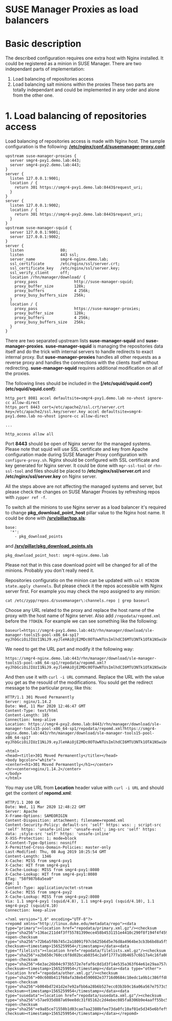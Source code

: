 # SUSE Manager Proxies as load balancers
# Basic description
The described configuration requires one extra host with Nginx installed. It could be registered as a minion in SUSE Manager.
There are two independant parts of implementation:
1. Load balancing of repositories access
2. Load balancing salt minions within the proxies
These two parts are totally independant and could be implemented in any order and alone from the other one.

# 1. Load balancing of repositories access
Load balancing of repositories access is made with Nginx host. The sample configuration is the following:
**[/etc/nginx/conf.d/susemanager-proxy.conf](etc/nginx/conf.d/susemanager-proxy.conf)**:
```
upstream suse-manager-proxies {
  server smgr4-pxy1.demo.lab:443;
  server smgr4-pxy2.demo.lab:443;
}
server {
  listen 127.0.0.1:9001;
  location / {
    return 301 https://smgr4-pxy1.demo.lab:8443$request_uri;
  }
}
server {
  listen 127.0.0.1:9002;
  location / {
    return 301 https://smgr4-pxy2.demo.lab:8443$request_uri;
  }
}
upstream suse-manager-squid {
  server 127.0.0.1:9001;
  server 127.0.0.1:9002;
}
server {
  listen                80;
  listen                443 ssl;
  server_name           smgr4-nginx.demo.lab;
  ssl_certificate       /etc/nginx/ssl/server.crt;
  ssl_certificate_key   /etc/nginx/ssl/server.key;
  ssl_verify_client     off;
  location /rhn/manager/download/ {
    proxy_pass                http://suse-manager-squid;
    proxy_buffer_size         128k;
    proxy_buffers             4 256k;
    proxy_busy_buffers_size   256k;
  }
  location / {
    proxy_pass                https://suse-manager-proxies;
    proxy_buffer_size         128k;
    proxy_buffers             4 256k;
    proxy_busy_buffers_size   256k;
  }
}
```
There are two separated upstream lists **suse-manager-squid** and **suse-manager-proxies**.
**suse-manager-squid** is managing the repositories data itself and do the trick with internal servers to handle redirects to exact internal proxy.
But **suse-manager-proxies** handles all other requests as a reverse proxy and handles the connections with the clients itself without redirecting.
**suse-manager-squid** requires additional modification on all of the proxies.

The following lines should be included in the **[/etc/squid/squid.conf}(etc/squid/squid.conf)**:
```
http_port 8081 accel defaultsite=smgr4-pxy1.demo.lab no-vhost ignore-cc allow-direct
https_port 8443 cert=/etc/apache2/ssl.crt/server.crt key=/etc/apache2/ssl.key/server.key accel defaultsite=smgr4-pxy1.demo.lab no-vhost ignore-cc allow-direct

...

http_access allow all
```

Port **8443** should be open of Nginx server for the managed systems.
Please note that squid will use SSL certificate and key from Apache configuration made during SUSE Manager Proxy configuration with `configure-proxy.sh`.
Nginx should be configured with SSL certificate and key generated for Nginx server. It could be done with `mgr-ssl-tool` or `rhn-ssl-tool`
and files should be placed to **/etc/nginx/ssl/server.crt** and **/etc/nginx/ssl/server.key** on Nginx server.

All the steps above are not affecting the managed systems and server, but please check the changes on SUSE Manager Proxies by refreshing repos with `zypper ref -f`.

To switch all the minions to use Nginx server as a load balancer it's required to change **pkg_download_point_host** pillar value to the Nginx host name.
It could be done with **[/srv/pillar/top.sls](srv/pillar/top.sls)**:
```
base:
  '*':
    - pkg_download_points
```
and **[/srv/pillar/pkg_download_points.sls](srv/pillar/pkg_download_points.sls)**
```
pkg_download_point_host: smgr4-nginx.demo.lab
```
Please not that in this case download point will be changed for all of the minions. Probably you don't really need it.

Repositories configuratio on the minion can be updated with `salt MINION state.apply channels`.
But please check it the repos accessible with Nginx server first. For example you may check the repo assigned to any minion:
```
cat /etc/zypp/repos.d/susemanager\:channels.repo | grep baseurl
```
Choose any URL related to the proxy and replace the host name of the proxy with the host name of Nginx server. Also add `/repodata/repomd.xml` before the `?TOKEN`.
For example we can see something like the following:
```
baseurl=https://smgr4-pxy1.demo.lab:443/rhn/manager/download/sle-manager-tools15-pool-x86_64-sp1?eyJhbGciOiJIUzI1NiJ9.eyJleHAiOjE2MDc0OTUwNTUsImlhdCI6MTU3NTk1OTA1NSwibmJmIjoxNTc1OTU4OTM1LCJqdGkiOiItcFY3c2puV0NRVTl4ejVveFBhX2VnIiwib3JnIjoxLCJvbmx5Q2hhbm5lbHMiOlsic2xlLW1hbmFnZXItdG9vbHMxNS1wb29sLXg4Nl82NC1zcDEiXX0.H_LCIR6INZi6P_WMkcAozNEuHUmaZq3R0WZ3u2Y4trE
```
We need to get the URL part and modify it the following way:
```
https://smgr4-nginx.demo.lab:443/rhn/manager/download/sle-manager-tools15-pool-x86_64-sp1/repodata/repomd.xml?eyJhbGciOiJIUzI1NiJ9.eyJleHAiOjE2MDc0OTUwNTUsImlhdCI6MTU3NTk1OTA1NSwibmJmIjoxNTc1OTU4OTM1LCJqdGkiOiItcFY3c2puV0NRVTl4ejVveFBhX2VnIiwib3JnIjoxLCJvbmx5Q2hhbm5lbHMiOlsic2xlLW1hbmFnZXItdG9vbHMxNS1wb29sLXg4Nl82NC1zcDEiXX0.H_LCIR6INZi6P_WMkcAozNEuHUmaZq3R0WZ3u2Y4trE
```
And then use it with `curl -i URL` command. Replace the URL with the value you get as the resould of the modifications.
You sould get the redirect message to the particular proxy, like this:
```
HTTP/1.1 301 Moved Permanently
Server: nginx/1.14.2
Date: Wed, 11 Mar 2020 12:46:47 GMT
Content-Type: text/html
Content-Length: 185
Connection: keep-alive
Location: https://smgr4-pxy2.demo.lab:8443/rhn/manager/download/sle-manager-tools15-pool-x86_64-sp1/repodata/repomd.xml?https://smgr4-nginx.demo.lab:443/rhn/manager/download/sle-manager-tools15-pool-x86_64-sp1?eyJhbGciOiJIUzI1NiJ9.eyJleHAiOjE2MDc0OTUwNTUsImlhdCI6MTU3NTk1OTA1NSwibmJmIjoxNTc1OTU4OTM1LCJqdGkiOiItcFY3c2puV0NRVTl4ejVveFBhX2VnIiwib3JnIjoxLCJvbmx5Q2hhbm5lbHMiOlsic2xlLW1hbmFnZXItdG9vbHMxNS1wb29sLXg4Nl82NC1zcDEiXX0.H_LCIR6INZi6P_WMkcAozNEuHUmaZq3R0WZ3u2Y4trE

<html>
<head><title>301 Moved Permanently</title></head>
<body bgcolor="white">
<center><h1>301 Moved Permanently</h1></center>
<hr><center>nginx/1.14.2</center>
</body>
</html>
```
You may use URL from **Location** header value with `curl -i URL` and should get the content of **repomd.xml**:
```
HTTP/1.1 200 OK
Date: Wed, 11 Mar 2020 12:48:22 GMT
Server: Apache
X-Frame-Options: SAMEORIGIN
Content-Disposition: attachment; filename=repomd.xml
Content-Security-Policy: default-src 'self' https: wss: ; script-src 'self' https: 'unsafe-inline' 'unsafe-eval'; img-src 'self' https: data: ;style-src 'self' https: 'unsafe-inline'
X-XSS-Protection: 1; mode=block
X-Content-Type-Options: nosniff
X-Permitted-Cross-Domain-Policies: master-only
Last-Modified: Thu, 08 Aug 2019 10:25:54 GMT
Content-Length: 1346
X-Cache: MISS from smgr4-pxy1
X-Cache: HIT from smgr4-pxy1
X-Cache-Lookup: MISS from smgr4-pxy1:8080
X-Cache-Lookup: HIT from smgr4-pxy1:8080
ETag: "58f987b8a5ea0"
Age: 1
Content-Type: application/octet-stream
X-Cache: MISS from smgr4-pxy2
X-Cache-Lookup: MISS from smgr4-pxy2:8080
Via: 1.1 smgr4-pxy1 (squid/4.8), 1.1 smgr4-pxy1 (squid/4.10), 1.1 smgr4-pxy2 (squid/4.10)
Connection: keep-alive

<?xml version="1.0" encoding="UTF-8"?>
<repomd xmlns="http://linux.duke.edu/metadata/repo"><data type="primary"><location href="repodata/primary.xml.gz"/><checksum type="sha256">136ac211d4f3ff55781399ece458b4531151e4410c290f8f194f4f459236ce8a</checksum><open-checksum type="sha256">72b6a5f0b745c2a18091f97cb625b6d5e76d8a4964be3cb3b6bd8a5f55868e31</open-checksum><timestamp>1565259954</timestamp></data><data type="filelists"><location href="repodata/filelists.xml.gz"/><checksum type="sha256">a2b650c760cc6f8d02bcab0354c2a9f1777a10b4657c6b17a4c16fa085792179</checksum><open-checksum type="sha256">6e3ac26b04c973b572e7efaf6c8d1d3f14e535a363f64e61e29aa757a5fe6b62</open-checksum><timestamp>1565259954</timestamp></data><data type="other"><location href="repodata/other.xml.gz"/><checksum type="sha256">00c608b411f60afa38eb4590082e37716d0684c10edc1a9b1c386ffd8369eb91</checksum><open-checksum type="sha256">b004bd7241d2e7e92afbb6a28b6b527ecc03b3b9c16a06a567e7573c5e19eede</open-checksum><timestamp>1565259954</timestamp></data><data type="susedata"><location href="repodata/susedata.xml.gz"/><checksum type="sha256">57ae935d887a69ee8dc31f85162c2d4ebec085fa8306b9e4aaff55bc59581517</checksum><open-checksum type="sha256">e9a85ce71550b1d03cae7aa2380bfee73da0fc10af01e5d345e6bfef95b949a1</open-checksum><timestamp>1565259954</timestamp></data></repomd>
```